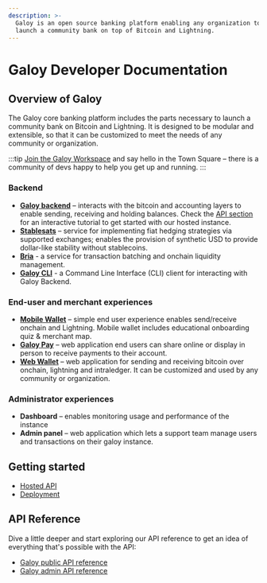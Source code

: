 ```yaml
---
description: >-
  Galoy is an open source banking platform enabling any organization to
  launch a community bank on top of Bitcoin and Lightning.
---
```


# Galoy Developer Documentation

## Overview of Galoy

The Galoy core banking platform includes the parts necessary to launch a community bank on Bitcoin and Lightning. It is designed to be modular and extensible, so that it can be customized to meet the needs of any community or organization.

:::tip
[Join the Galoy Workspace](https://chat.galoy.io) and say hello in the Town Square – there is a community of devs happy to help you get up and running.
:::

### Backend

* **[Galoy backend](/products/galoy-backend)** – interacts with the bitcoin and accounting layers to enable sending, receiving and holding balances.
Check the [API section ](/api) for an interactive tutorial to get started with our hosted instance.
* **[Stablesats](/products/stablesats)** – service for implementing fiat hedging strategies via supported exchanges; enables the provision of synthetic USD to provide dollar-like stability without stablecoins.
* **[Bria](/products/bria)** - a service for transaction batching and onchain liquidity management.
* **[Galoy CLI](/products/galoy-cli)** - a Command Line Interface (CLI) client for interacting with Galoy Backend.

### End-user and merchant experiences

* **[Mobile Wallet](https://github.com/GaloyMoney/galoy-mobile)** – simple end user experience enables send/receive onchain and Lightning. Mobile wallet includes educational onboarding quiz & merchant map.
* **[Galoy Pay](https://github.com/GaloyMoney/galoy-pay)** – web application end users can share online or display in person to receive payments to their account.
* **[Web Wallet](https://github.com/GaloyMoney/web-wallet)** – web application for sending and receiving bitcoin over onchain, lightning and intraledger. It can be customized and used by any community or organization.

### Administrator experiences

* **Dashboard** – enables monitoring usage and performance of the instance
* **Admin panel** – web application which lets a support team manage users and transactions on their galoy instance.

## Getting started

* [Hosted API](/api)
* [Deployment](/deployment/)

## API Reference

Dive a little deeper and start exploring our API reference to get an idea of everything that's possible with the API:
* [Galoy public API reference ](https://dev.galoy.io/public-api-reference.html)
* [Galoy admin API reference](https://dev.galoy.io/admin-api-reference.html)
